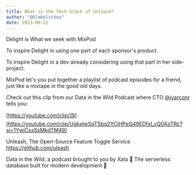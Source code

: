 ```yaml
---
title: What is the Tech Stack of Unleash?
author: "@OlaHolstVea"
date: 2023-09-22
---
```



Delight is What we seek with MixPod


To inspire Delight in using one part of each sponsor's product.

To inspire Delight in a dev already considering using that part in her side-project.

MixPod let's you put together a playlist of podcast episodes for a friend, just like a mixtape in the good old days.































Check out this clip from our Data in the Wild Podcast where CTO [@ivarconr](https://twitter.com/ivarconr) tells you:

[https://youtube.com/clip/📺](https://youtube.com/clip/UgkxIwSqTSbq2YCiHPeQ49EDfxI_yQ0AzTRc?si=1YwjCsxSxMkdTM49)

Unleash, The Open-Source Feature Toggle Service
https://github.com/uleash

Data in the Wild, a podcast brought to you by Xata 🦋 The serverless database built for modern development 🦋